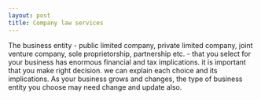 ```yaml
---
layout: post
title: Company law services
---
```


The business entity - public limited company, private limited company, joint venture company, sole proprietorship, partnership etc. - that you select for your business has enormous financial and tax implications. it is important that you make right decision. we can explain each choice and its implications. As your business grows and changes, the type of business entity you choose may need change and update also.